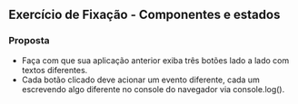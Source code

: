 ## Exercício de Fixação - Componentes e estados

### **Proposta**

- Faça com que sua aplicação anterior exiba três botões lado a lado com textos diferentes.
- Cada botão clicado deve acionar um evento diferente, cada um escrevendo algo diferente no console do navegador via console.log().